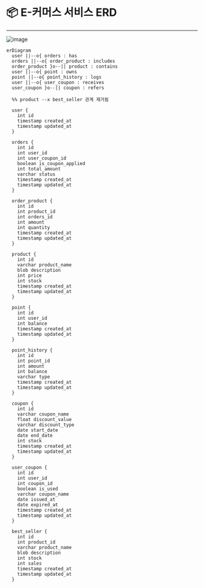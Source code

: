 # 📦  E-커머스 서비스 ERD

---
![image](https://github.com/user-attachments/assets/af167f13-4d3a-4ae7-9f5a-da09a128ec3d)
<!-- https://dbdiagram.io/d  
Table user {
  id integer [primary key]
  created_at timestamp [not null]
  updated_at timestamp [not null]
}
 
Table orders {
  id integer [primary key]
  user_id integer [not null] //유저ID
  user_coupon_id integer [ref: - user_coupon.id, unique] //유저쿠폰 ID - 사용 안하면 null
  is_coupon_applied boolean [not null] //쿠폰 사용 여부
  total_amount integer [not null] //총 주문금액
  status varchar [not null] //주문상태(NOT_PAID, CANCEL, PAID)
  created_at timestamp [not null]
  updated_at timestamp [not null]
}
 
Table order_product {
  id integer [primary key]
  product_id integer [not null] //상품ID
  orders_id integer [not null] //주문ID
  amount integer [not null] //주문금액
  quantity integer [not null] //주문수량
  created_at timestamp [not null]
  updated_at timestamp [not null]
}
 
Table product {
  id integer [primary key]
  product_name varchar [not null] //상품명
  description blob //상품 상세정보
  price integer [not null] // 상품 가격
  stock integer [not null] //상품 재고
  created_at timestamp [not null]
  updated_at timestamp [not null]
}
 
Table point {
  id integer [primary key]
  user_id integer [not null] //유저ID
  balance integer [not null] //잔고
  created_at timestamp [not null]
  updated_at timestamp [not null]
}
 
Table point_history {
  id integer [primary key]
  point_id integer [not null]
  amount integer [not null] //충전/사용액
  balance integer [not null] //충전/사용 당시 잔고
  type varchar [not null] //충전 or 사용
  created_at timestamp [not null]
  updated_at timestamp [not null]
}
 
Table coupon {
  id integer [primary key]
  coupon_name varchar [not null] //쿠폰 이름
  discount_value decimal [not null]// 퍼센트 or 값
  discount_type varchar [not null] // 할인 정책(정률/정액)
  start_date date [not null] //유효기간 시작일 
  end_date date [not null] //유효기간 종료일
  stock integer [not null] // 쿠폰 재고 
  created_at timestamp [not null]
  updated_at timestamp [not null]
}
 
Table user_coupon {
  id integer [primary key]
  user_id integer [not null] //유저ID 
  coupon_id integer [not null] //쿠폰ID
  is_used boolean [not null] //쿠폰 사용 여부 
  coupon_name varchar [not null] //쿠폰 이름
  issued_at date [not null] //유효기간 시작일
  expried_at date [not null] //유효기간 종료일
  created_at timestamp [not null]
  updated_at timestamp [not null]
}

Table best_seller {
  id integer [primary key]
  product_id integer [not null] //상품ID
  product_name varchar [not null] //상품명
  description blob [not null] //상품 상세정보
  stock integer [not null] //재고
  sales integer [not null] //판매량
  created_at timestamp [not null]
  updated_at timestamp [not null]
}
 
Ref product_order_item : order_product.product_id > product.id
Ref orders_order_item : order_product.orders_id > orders.id
Ref users_orders : orders.user_id > user.id
Ref point_point_history : point_history.point_id > point.id
Ref coupon_user_coupon : user_coupon.coupon_id > coupon.id
Ref user_user_coupon : user_coupon.user_id > user.id

Ref: "user"."id" - "point"."user_id"

-->
```mermaid
erDiagram
  user ||--o{ orders : has
  orders ||--o{ order_product : includes
  order_product }o--|| product : contains
  user ||--o{ point : owns
  point ||--o{ point_history : logs
  user ||--o{ user_coupon : receives
  user_coupon }o--|| coupon : refers

  %% product --x best_seller 관계 제거됨

  user {
    int id
    timestamp created_at
    timestamp updated_at
  }

  orders {
    int id
    int user_id
    int user_coupon_id
    boolean is_coupon_applied
    int total_amount
    varchar status
    timestamp created_at
    timestamp updated_at
  }

  order_product {
    int id
    int product_id
    int orders_id
    int amount
    int quantity
    timestamp created_at
    timestamp updated_at
  }

  product {
    int id
    varchar product_name
    blob description
    int price
    int stock
    timestamp created_at
    timestamp updated_at
  }

  point {
    int id
    int user_id
    int balance
    timestamp created_at
    timestamp updated_at
  }

  point_history {
    int id
    int point_id
    int amount
    int balance
    varchar type
    timestamp created_at
    timestamp updated_at
  }

  coupon {
    int id
    varchar coupon_name
    float discount_value
    varchar discount_type
    date start_date
    date end_date
    int stock
    timestamp created_at
    timestamp updated_at
  }

  user_coupon {
    int id
    int user_id
    int coupon_id
    boolean is_used
    varchar coupon_name
    date issued_at
    date expired_at
    timestamp created_at
    timestamp updated_at
  }

  best_seller {
    int id
    int product_id
    varchar product_name
    blob description
    int stock
    int sales
    timestamp created_at
    timestamp updated_at
  }
```

